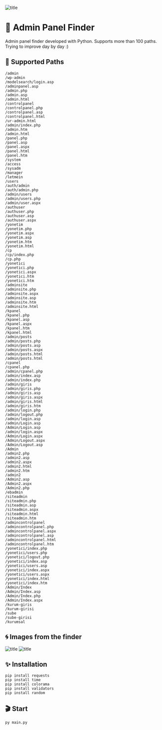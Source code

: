 ![title](https://i.hizliresim.com/a84jrk0.png)

# 🔎 Admin Panel Finder
Admin panel finder developed with Python. Supports more than 100 paths. Trying to improve day by day :)

## 🚧 Supported Paths
```
/admin
/wp-admin
/modelsearch/login.asp
/adminpanel.asp
/admin.php
/admin.asp
/admin.html
/controlpanel
/controlpanel.php
/controlpanel.asp
/controlpanel.html
/ur-admin.html
/admin/index.php
/admin.htm
/admin.html
/panel.php
/panel.asp
/panel.aspx
/panel.html
/panel.htm
/system
/access
/sysadm
/manager
/letmein
/users
/auth/admin
/auth/admin.php
/admin/users
/admin/users.php
/admin/user.aspx
/authuser
/authuser.php
/authuser.asp
/authuser.aspx
/yonetim
/yonetim.php
/yonetim.aspx
/yonetim.asp
/yonetim.htm
/yonetim.html
/cp
/cp/index.php
/cp.php
/yonetici
/yonetici.php
/yonetici.aspx
/yonetici.htm
/yonetici.htm
/adminsite
/adminsite.php
/adminsite.aspx
/adminsite.asp
/adminsite.htm
/adminsite.html
/kpanel
/kpanel.php
/kpanel.asp
/kpanel.aspx
/kpanel.htm
/kpanel.html
/admin/posts
/admin/posts.php
/admin/posts.asp
/admin/posts.aspx
/admin/posts.html
/admin/posts.html
/cpanel
/cpanel.php
/admin/cpanel.php
/admin/index.asp
/admin/index.php
/admin/giris
/admin/giris.php
/admin/giris.asp
/admin/giris.aspx
/admin/giris.html
/admin/giris.htm
/admin/login.php
/admin/logout.php
/admin/login.asp
/admin/Login.asp
/Admin/Login.asp
/admin/login.aspx
/Admin/Login.aspx
/Admin/Logout.aspx
/Admin/Logout.asp
/Admin
/admin2.php
/admin2.asp
/admin2.aspx
/admin2.html
/admin2.htm
/admin2
/Admin2.asp
/Admin2.aspx
/Admin2.php
/ebadmin
/siteadmin
/siteadmin.php
/siteadmin.asp
/siteadmin.aspx
/siteadmin.html
/siteadmin.htm
/admincontrolpanel
/admincontrolpanel.php
/admincontrolpanel.aspx
/admincontrolpanel.asp
/admincontrolpanel.html
/admincontrolpanel.htm
/yonetici/index.php
/yonetici/users.php
/yonetici/logout.php
/yonetici/index.asp
/yonetici/users.asp
/yonetici/index.aspx
/yonetici/users.aspx
/yonetici/index.html
/yonetici/index.htm
/Admin/Index
/Admin/Index.asp
/Admin/Index.php
/Admin/Index.aspx
/kurum-giris
/kurum-girisi
/sube
/sube-girisi
/kurumsal
```

## 🌀 Images from the finder
![title](https://i.hizliresim.com/6becxlg.jpg)
![title](https://i.hizliresim.com/aytip20.jpg)

## ✨ Installation
```
pip install requests
pip install time
pip install colorama
pip install validators
pip install random
```

## 🎬 Start
```
py main.py
```
